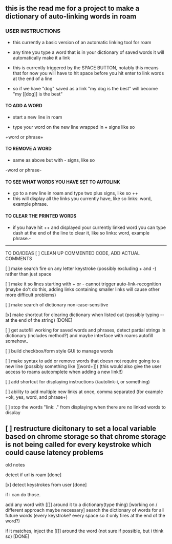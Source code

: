 this is the read me for a project to make a dictionary of auto-linking words in roam
----------------------------------------------------------------
### USER INSTRUCTIONS
* this currently a basic version of an automatic linking tool for roam

* any time you type a word that is in your dictionary of saved words it will automatically make it a link

* this is currently triggered by the SPACE BUTTON, notably this means that for now you will have to hit space before you hit enter to link words at the end of a line

* so if we have "dog" saved as a link "my dog is the best" will become "my [[dog]] is the best"

#### TO ADD A WORD
* start a new line in roam

* type your word on the new line wrapped in + signs like so

+word or phrase+

#### TO REMOVE A WORD

* same as above but with - signs, like so

-word or phrase-

#### TO SEE WHAT WORDS YOU HAVE SET TO AUTOLINK
* go to a new line in roam and type two plus signs, like so
++
* this will display all the links you currently have, like so
links: word, example phrase.
#### TO CLEAR THE PRINTED WORDS
* if you have hit ++ and displayed your currently linked word you can type dash at the end of the line to clear it, like so
links: word, example phrase.-


------------------------------------------------------------------

TO DO/IDEAS
[ ] CLEAN UP COMMENTED CODE, ADD ACTUAL COMMENTS

[ ] make search fire on any letter keystroke (possibly excluding + and -) rather than just space

[ ] make it so lines starting with + or - cannot trigger auto-link-recognition (maybe do't do this, adding links containing smaller links will cause other more difficult problems)

[ ] make search of dictionary non-case-sensitive

[x] make shortcut for clearing dictionary when listed out (possibly typing -- at the end of the string) [DONE]

[ ] get autofill working for saved words and phrases, detect partial strings in dictionary (includes method?) and maybe interface with roams autofill somehow..

[ ] build checkbox/form style GUI to manage words

[ ] make syntax to add or remove words that doesn not require going to a new line (possibly something like [[word+]]) (this would also give the user access to roams autcomplete when adding a new link!!)

[ ] add shortcut for displaying instructions (/autolink-i, or something)

[ ] ability to add multiple new links at once, comma separated (for example +ok, yes, word, and phrase+)

[ ] stop the words "link: ." from displaying when there are no linked words to display

[ ] restructure dicitonary to set a local variable based on chrome storage so that chrome storage is not being called for every keystroke which could cause latency problems
-------------------------------------------------------------------
old notes 

detect if url is roam [done]

[x] detect keystrokes from user [done]

if i can do those.

add any word with [[]] around it to a dictionary(type thing) [working on / different approach maybe necessary]
search the dictionary of words for all future words (every keystroke? every space so it only fires at the end of the word?)

if it matches, inject the [[]] around the word (not sure if possible, but i think so) [DONE]


